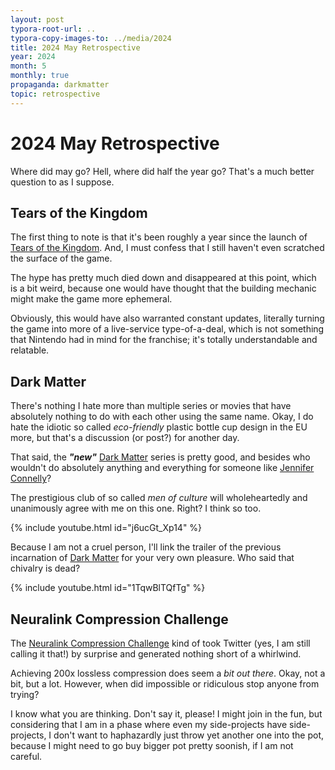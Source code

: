 ```yaml
---
layout: post
typora-root-url: ..
typora-copy-images-to: ../media/2024
title: 2024 May Retrospective
year: 2024
month: 5
monthly: true
propaganda: darkmatter
topic: retrospective
---
```


# 2024 May Retrospective

Where did may go? Hell, where did half the year go? That's a much better question to as I suppose.

## Tears of the Kingdom

The first thing to note is that it's been roughly a year since the launch of [Tears of the Kingdom][totk]. And, I  must confess that I still haven't even scratched the surface of the game. 

The hype has pretty much died down and disappeared at this point, which is a bit weird, because one would have thought that the building mechanic might make the game more ephemeral.

Obviously, this would have also warranted constant updates, literally turning the game into more of a live-service type-of-a-deal, which is not something that Nintendo had in mind for the franchise; it's totally understandable and relatable.

## Dark Matter

There's nothing I hate more than multiple series or movies that have absolutely nothing to do with each other using the same name. Okay, I do hate the idiotic so called *eco-friendly* plastic bottle cup design in the EU more, but that's a discussion (or post?) for another day.

That said, the ***"new"*** [Dark Matter][darkmatteryounger] series is pretty good, and besides who wouldn't do absolutely anything and everything for someone like [Jennifer Connelly][jc]?

The prestigious club of so called *men of culture* will wholeheartedly and unanimously agree with me on this one. Right? I think so too.

{% include youtube.html id="j6ucGt_Xp14" %}

Because I am not a cruel person, I'll link the trailer of the previous incarnation of [Dark Matter][darkmatterelder] for your very own pleasure. Who said that chivalry is dead?

{% include youtube.html id="1TqwBlTQfTg" %}

## Neuralink Compression Challenge

The [Neuralink Compression Challenge][ncc] kind of took Twitter (yes, I am still calling it that!) by surprise and generated nothing short of a whirlwind.

Achieving 200x lossless compression does seem a *bit out there*. Okay, not a bit, but a lot. However, when did impossible or ridiculous stop anyone from trying?

I know what you are thinking. Don't say it, please! I might join in the fun, but considering that I am in a phase where even my side-projects have side-projects, I don't want to haphazardly just throw yet another one into the pot, because I might need to go buy bigger pot pretty soonish, if I am not careful.

[jc]: https://en.wikipedia.org/wiki/Jennifer_Connelly
[darkmatteryounger]: https://en.wikipedia.org/wiki/Dark_Matter_(2024_TV_series)
[darkmatterelder]: https://en.wikipedia.org/wiki/Dark_Matter_(2015_TV_series)
[totk]: https://en.wikipedia.org/wiki/The_Legend_of_Zelda:_Tears_of_the_Kingdom
[ncc]: https://content.neuralink.com/compression-challenge/README.html
